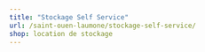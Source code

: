 ```yaml
---
title: "Stockage Self Service"
url: /saint-ouen-laumone/stockage-self-service/
shop: location de stockage
---
```

